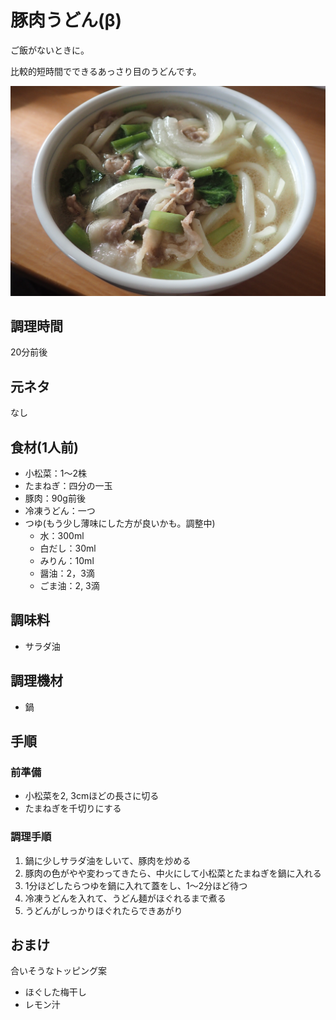 # 豚肉うどん(β)

ご飯がないときに。

比較的短時間でできるあっさり目のうどんです。

![調理写真](豚肉うどん.jpg)

## 調理時間
20分前後

## 元ネタ

なし

## 食材(1人前)
- 小松菜：1～2株
- たまねぎ：四分の一玉
- 豚肉：90g前後
- 冷凍うどん：一つ
- つゆ(もう少し薄味にした方が良いかも。調整中)
  - 水：300ml
  - 白だし：30ml
  - みりん：10ml
  - 醤油：2，3滴
  - ごま油：2, 3滴

## 調味料
- サラダ油

## 調理機材
- 鍋

## 手順

### 前準備

- 小松菜を2, 3cmほどの長さに切る
- たまねぎを千切りにする

### 調理手順

1. 鍋に少しサラダ油をしいて、豚肉を炒める
1. 豚肉の色がやや変わってきたら、中火にして小松菜とたまねぎを鍋に入れる
1. 1分ほどしたらつゆを鍋に入れて蓋をし、1～2分ほど待つ
1. 冷凍うどんを入れて、うどん麺がほぐれるまで煮る
1. うどんがしっかりほぐれたらできあがり

## おまけ

合いそうなトッピング案

- ほぐした梅干し
- レモン汁